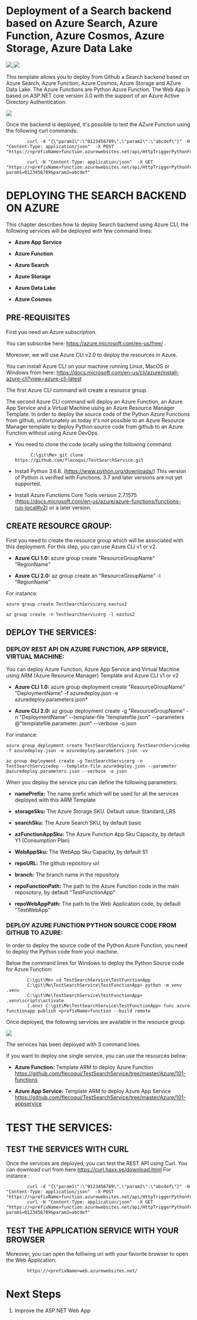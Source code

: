 # Deployment of a Search backend based on Azure Search, Azure Function, Azure Cosmos, Azure Storage, Azure Data Lake

<a href="https://portal.azure.com/#create/Microsoft.Template/uri/https%3A%2F%2Fraw.githubusercontent.com%2Fflecoqui%2FTestSearchService%2Fmaster%2Fazuredeploy.json" target="_blank">
    <img src="http://azuredeploy.net/deploybutton.png"/>
</a>
<a href="http://armviz.io/#/?load=https%3A%2F%2Fraw.githubusercontent.com%2Fflecoqui%2FTestSearchService%2Fmaster%2Fazuredeploy.json" target="_blank">
    <img src="http://armviz.io/visualizebutton.png"/>
</a>

This template allows you to deploy from Github a Search backend based on Azure Search, Azure Function, Azure Cosmos, Azure Storage and AZure Data Lake.
The Azure Functions are Python Azure Function. The Web App is based on ASP.NET core version 3.0 with the support of an Azure Active Directory Authentication.


![](https://raw.githubusercontent.com/flecoqui/TestSearchService/master/Docs/1-architecture.png)


Once the backend is deployed, it's possible to test the AZure Function using the following curl commands:

			curl -d "{\"param1\":\"0123456789\",\"param2\":\"abcdef\"}" -H "Content-Type: application/json"  -X POST   "https://<prefixName>function.azurewebsites.net/api/HttpTriggerPythonFunction"
			
			curl -H "Content-Type: application/json"  -X GET   "https://<prefixName>function.azurewebsites.net/api/HttpTriggerPythonFunction?param1=0123456789&param2=abcdef" 



# DEPLOYING THE SEARCH BACKEND ON AZURE 

This chapter describes how to deploy Search backend using Azure CLI, the following services will be deployed with few command lines:</p>
* **Azure App Service**</p>
* **Azure Function**</p>
* **Azure Search**</p>
* **Azure Storage**</p>
* **Azure Data Lake**</p>
* **Azure Cosmos**</p>

## PRE-REQUISITES
First you need an Azure subscription.</p>
You can subscribe here:  https://azure.microsoft.com/en-us/free/ . </p>
Moreover, we will use Azure CLI v2.0 to deploy the resources in Azure.</p>
You can install Azure CLI on your machine running Linux, MacOS or Windows from here: https://docs.microsoft.com/en-us/cli/azure/install-azure-cli?view=azure-cli-latest 

The first Azure CLI command will create a resource group.</p>
The second  Azure CLI command will deploy an Azure Function, an Azure App Service and a Virtual Machine using an Azure Resource Manager Template.
In order to deploy the source code of the Python Azure Functions from github, unfortunately as today it's not possible to an Azure Resource Manager template to deploy Python source code from github to an Azure Function without using Azure DevOps.
* You need to clone the code locally using the following command:


			C:\git\Me> git clone https://github.com/flecoqui/TestSearchService.git

			
* Install Python 3.6.8. (https://www.python.org/downloads/) This version of Python is verified with Functions. 3.7 and later versions are not yet supported.
* Install Azure Functions Core Tools version 2.7.1575 (https://docs.microsoft.com/en-us/azure/azure-functions/functions-run-local#v2) or a later version.


## CREATE RESOURCE GROUP:
First you need to create the resource group which will be associated with this deployment. For this step, you can use Azure CLI v1 or v2.

* **Azure CLI 1.0:** azure group create "ResourceGroupName" "RegionName"

* **Azure CLI 2.0:** az group create an "ResourceGroupName" -l "RegionName"

For instance:

    azure group create TestSearchServicerg eastus2

    az group create -n TestSearchServicerg -l eastus2

## DEPLOY THE SERVICES:

### DEPLOY REST API ON AZURE FUNCTION, APP SERVICE, VIRTUAL MACHINE:
You can deploy Azure Function, Azure App Service and Virtual Machine using ARM (Azure Resource Manager) Template and Azure CLI v1 or v2

* **Azure CLI 1.0:** azure group deployment create "ResourceGroupName" "DeploymentName"  -f azuredeploy.json -e azuredeploy.parameters.json*

* **Azure CLI 2.0:** az group deployment create -g "ResourceGroupName" -n "DeploymentName" --template-file "templatefile.json" --parameters @"templatefile.parameter..json"  --verbose -o json

For instance:

    azure group deployment create TestSearchServicerg TestSearchServicedep -f azuredeploy.json -e azuredeploy.parameters.json -vv

    az group deployment create -g TestSearchServicerg -n TestSearchServicedep --template-file azuredeploy.json --parameter @azuredeploy.parameters.json --verbose -o json


When you deploy the service you can define the following parameters:</p>
* **namePrefix:** The name prefix which will be used for all the services deployed with this ARM Template</p>
* **storageSku:** The Azure Storage SKU. Default value: Standard_LRS</p>
* **searchSku:** The Azure Search SKU, by default basic</p>
* **azFunctionAppSku:** The Azure Function App Sku Capacity, by default Y1 (Consumption Plan)</p>
* **WebAppSku:** The WebApp Sku Capacity, by default S1</p>
* **repoURL:** The github repository url</p>
* **branch:** The branch name in the repository</p>
* **repoFunctionPath:** The path to the Azure Function code in the main reposotory, by default "TestFunctionApp"</p>
* **repoWebAppPath:** The path to the Web Application code, by default "TestWebApp"</p>


### DEPLOY AZURE FUNCTION PYTHON SOURCE CODE FROM GITHUB TO AZURE:

In order to deploy the source code of the Python Azure Function, you need to deploy the Python code from your machine.
</p>

Below the command lines for Windows to deploy the Python Source code for Azure Function:


			C:\git\Me> cd TestSearchService\TestFunctionApp
			C:\git\Me\TestSearchService\TestFunctionApp> python -m venv .venv
			C:\git\Me\TestSearchService\TestFunctionApp> .venv\scripts\activate
			(.env) C:\git\Me\TestSearchService\TestFunctionApp> func azure functionapp publish <prefixName>function --build remote



Once deployed, the following services are available in the resource group:


![](https://raw.githubusercontent.com/flecoqui/TestSearchService/master/Docs/1-deploy.png)


The services has been deployed with 3 command lines.

If you want to deploy one single service, you can use the resources below:</p>

* **Azure Function:** Template ARM to deploy Azure Function https://github.com/flecoqui/TestSearchService/tree/master/Azure/101-functions </p>
* **Azure App Service:** Template ARM to deploy Azure App Service  https://github.com/flecoqui/TestSearchService/tree/master/Azure/101-appservice </p>


# TEST THE SERVICES:

## TEST THE SERVICES WITH CURL
Once the services are deployed, you can test the REST API using Curl. You can download curl from here https://curl.haxx.se/download.html 
For instance :

			curl -d "{\"param1\":\"0123456789\",\"param2\":\"abcdef\"}" -H "Content-Type: application/json"  -X POST   "https://<prefixName>function.azurewebsites.net/api/HttpTriggerPythonFunction"
			curl -H "Content-Type: application/json"  -X GET   "https://<prefixName>function.azurewebsites.net/api/HttpTriggerPythonFunction?param1=0123456789&param2=abcdef" 

</p>

## TEST THE APPLICATION SERVICE WITH YOUR BROWSER
Moreover, you can open the folliwing url with your favorite browser to open the Web Application:

			https://<prefixName>web.azurewebsites.net/ 

# Next Steps

1. Improve the ASP.NET Web App
